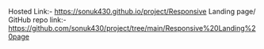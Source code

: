 Hosted Link:- https://sonuk430.github.io/project/Responsive Landing page/ 
GitHub repo link:- https://github.com/sonuk430/project/tree/main/Responsive%20Landing%20page
